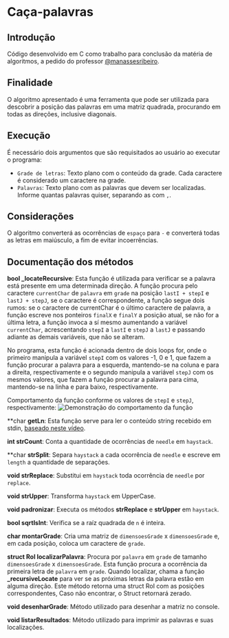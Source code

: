 # Caça-palavras

## Introdução

Código desenvolvido em C como trabalho para conclusão da matéria de algoritmos, a pedido do professor [@manassesribeiro](https://github.com/manassesribeiro).

## Finalidade

O algoritmo apresentado é uma ferramenta que pode ser utilizada para descobrir a posição das palavras em uma matriz quadrada, procurando em todas as direções, inclusive diagonais.

## Execução

É necessário dois argumentos que são requisitados ao usuário ao executar o programa:
* `Grade de letras`: Texto plano com o conteúdo da grade. Cada caractere é considerado um caractere na grade.
* `Palavras`: Texto plano com as palavras que devem ser localizadas. Informe quantas palavras quiser, separando as com `,`.

## Considerações

O algoritmo converterá as ocorrências de `espaço` para `-` e converterá todas as letras em maiúsculo, a fim de evitar incoerrências.

## Documentação dos métodos

**bool _locateRecursive**:
Esta função é utilizada para verificar se a palavra está presente em uma determinada direção.
A função procura pelo caractere `currentChar` de `palavra` em `grade` na posição `lastI + stepI` e `lastJ + stepJ`, se o caractere é correspondente, a função segue dois rumos: se o caractere de currentChar é o último caractere de palavra, a função escreve nos ponteiros `finalX` e `finalY` a posição atual, se não for a última letra, a função invoca a sí mesmo aumentando a variável `currentChar`, acrescentando `stepI` a `lastI` e `stepJ` a `lastJ` e passando adiante as demais variáveis, que não se alteram.

No programa, esta função é acionada dentro de dois loops for, onde o primeiro manipula a variável `stepI` com os valores -1, 0 e 1, que fazem a função procurar a palavra para a esquerda, mantendo-se na coluna e para a direita, respectivamente e o segundo manipula a variável `stepJ` com os mesmos valores, que fazem a função procurar a palavra para cima, mantendo-se na linha e para baixo, respectivamente.

Comportamento da função conforme os valores de `stepI` e `stepJ`, respectivamente:
![Demonstração do comportamento da função](https://i.imgur.com/hKPeTDd.png)

**char **getLn**:
Esta função serve para ler o conteúdo string recebido em stdin, [baseado neste vídeo](https://www.youtube.com/watch?v=4_2BEgOFd0E).

**int strCount**:
Conta a quantidade de ocorrências de `needle` em `haystack`.

**char **strSplit**:
Separa `haystack` a cada ocorrência de `needle` e escreve em `length` a quantidade de separações.

**void strReplace**: 
Substitui em `haystack` toda ocorrência de `needle` por `replace`.

**void strUpper**:
Transforma `haystack` em UpperCase.

**void padronizar**:
Executa os métodos **strReplace** e **strUpper** em `haystack`.

**bool sqrtIsInt**:
Verifica se a raíz quadrada de `n` é inteira.

**char montarGrade**:
Cria uma matriz de `dimensoesGrade` x `dimensoesGrade` e, em cada posição, coloca um caractere de `grade`.

**struct RoI localizarPalavra**: 
Procura por `palavra` em `grade` de tamanho `dimensoesGrade` x `dimensoesGrade`.
Esta função procura a ocorrência da primeira letra de `palavra` em `grade`. Quando localizar, chama a função **_recursiveLocate** para ver se as próximas letras da palavra estão em alguma direção. Este método retorna uma struct RoI com as posições correspondentes, Caso não encontrar, o Struct retornará zerado.


**void desenharGrade**:
Método utilizado para desenhar a matriz no console.

**void listarResultados**:
Método utilizado para imprimir as palavras e suas localizações.